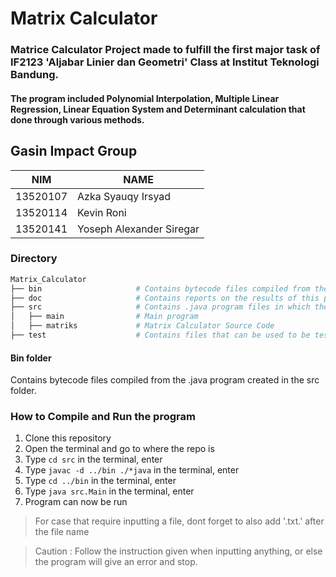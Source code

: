 # Matrix Calculator

### Matrice Calculator Project made to fulfill the first major task of IF2123 'Aljabar Linier dan Geometri' Class at Institut Teknologi Bandung.
#### The program included Polynomial Interpolation, Multiple Linear Regression, Linear Equation System and Determinant calculation that done through various methods.


## Gasin Impact Group

| NIM      | NAME                     |
|----------|--------------------------|
| 13520107 | Azka Syauqy Irsyad       |
| 13520114 | Kevin Roni               |
| 13520141 | Yoseph Alexander Siregar |

### Directory

```sh
Matrix_Calculator
├── bin                     # Contains bytecode files compiled from the .java program created in the src folder.
├── doc                     # Contains reports on the results of this project
├── src                     # Contains .java program files in which there is source code that has been created.
│   ├── main                # Main program
│   ├── matriks             # Matrix Calculator Source Code
├── test                    # Contains files that can be used to be tested in the program 
```

#### Bin folder 
Contains bytecode files compiled from the .java program created in the src folder.


### How to Compile and Run the program
1. Clone this repository
2. Open the terminal and go to where the repo is
3. Type `cd src` in the  terminal, enter
4. Type `javac -d ../bin ./*java` in the  terminal, enter
5. Type `cd ../bin` in the  terminal, enter
6. Type `java src.Main` in the  terminal, enter
7. Program can now be run

> For case that require inputting a file, dont forget to also add '.txt.' after the file name

> Caution : Follow the instruction given when inputting anything, or else the program will give an error and stop.
